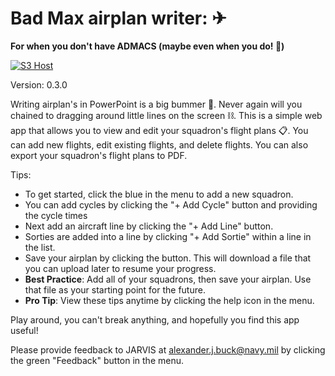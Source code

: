 # Bad Max airplan writer: ✈

**For when you don't have ADMACS (maybe even when you do! 🤣)**

[![S3 Host](https://github.com/alexjbuck/airplan/actions/workflows/s3sync.yml/badge.svg)](http://airplan.alexjbuck.com.s3-website-us-east-1.amazonaws.com/)

Version: 0.3.0

Writing airplan's in PowerPoint is a big bummer 🤬.
Never again will you chained to dragging around little lines on the screen ⛓.
This is a simple web app that allows you to view and edit your squadron's flight plans 📋.
You can add new flights, edit existing flights, and delete flights. You can also export your squadron's flight plans to PDF.

Tips:

- To get started, click the blue  in the menu to add a new squadron.
- You can add cycles by clicking the "+ Add Cycle" button and providing the cycle times
- Next add an aircraft line by clicking the "+ Add Line" button.
- Sorties are added into a line by clicking "+ Add Sortie" within a line in the list.
- Save your airplan by clicking the  button. This will download a file that you can upload later to resume your progress.
- **Best Practice**: Add all of your squadrons, then save your airplan. Use that file as your starting point for the future.
- **Pro Tip**: View these tips anytime by clicking the  help icon in the menu.

Play around, you can't break anything, and hopefully you find this app useful!

Please provide feedback to JARVIS at [alexander.j.buck@navy.mil](mailto:alexander.j.buck@navy.mil) by clicking the green "Feedback" button in the menu.
